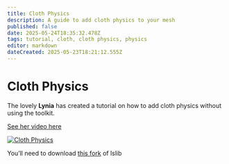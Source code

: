 ```yaml
---
title: Cloth Physics
description: A guide to add cloth physics to your mesh
published: false
date: 2025-05-24T18:35:32.478Z
tags: tutorial, cloth, cloth physics, physics
editor: markdown
dateCreated: 2025-05-23T18:21:12.555Z
---
```


# Cloth Physics

The lovely **Lynia** has created a tutorial on how to add cloth physics without using the toolkit.

[See her video here](https://www.youtube.com/watch?v=-dXZ11lBXH4&list=PLy0yNPbdX35HvxgIuDE-oI9br25SoWtOk)

[![Cloth Physics](https://markdown-videos-api.jorgenkh.no/url?url=https%3A%2F%2Fwww.youtube.com%2Fwatch%3Fv%3D-dXZ11lBXH4%26list%3DPLy0yNPbdX35HvxgIuDE-oI9br25SoWtOk)](https://www.youtube.com/watch?v=-dXZ11lBXH4&list=PLy0yNPbdX35HvxgIuDE-oI9br25SoWtOk)

You’ll need to download [this fork](https://github.com/nicoco007/lslib) of lslib
